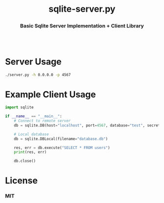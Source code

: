 <h1><p align=center>sqlite-server.py</p></h1>
<h3><p align=center>Basic Sqlite Server Implementation + Client Library</p></h3>
<br \><br \>

# Server Usage
```bash
./server.py -h 0.0.0.0 -p 4567
```

# Example Client Usage
```Python
import sqlite

if __name__ == "__main__":
    # Connect to remote server
    db = sqlite.DB(host="localhost", port=4567, database="test", secret="secret")

    # Local database
    db = sqlite.DBLocal(filename="database.db")

    res, err = db.execute("SELECT * FROM users")
    print(res, err)

    db.close()
```

# License
### MIT

